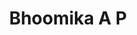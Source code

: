---
layout: page
title: Bhoomika A P
description: Ph.D. Research Scholar (Aug 2022 - Present)
img: 
importance: 3
category: current
redirect: https://www.linkedin.com/in/bhoomika-a-p-4b8a8a144/
---